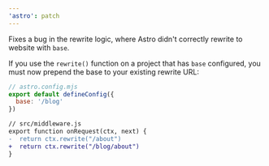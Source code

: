 ```yaml
---
'astro': patch
---
```


Fixes a bug in the rewrite logic, where Astro didn't correctly rewrite to website with `base`.

If you use the `rewrite()` function on a project that has `base` configured, you must now prepend the base to your existing rewrite URL:

```js
// astro.config.mjs
export default defineConfig({
  base: '/blog'
})
```

```diff
// src/middleware.js
export function onRequest(ctx, next) {
-  return ctx.rewrite("/about")
+  return ctx.rewrite("/blog/about")
}
```
